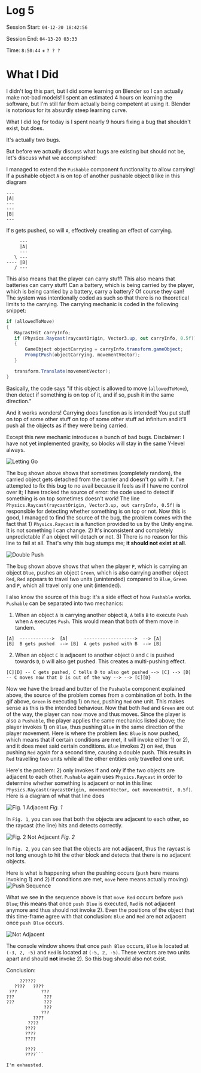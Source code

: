 # Log 5


Session Start: `04-12-20 18:42:56`


Session End: `04-13-20 03:33`


Time: `8:50:44` + ` ? ? ? `

# What I Did
I didn't log this part, but I did some learning on Blender so I can actually make not-bad models! I spent an estimated 4 hours on learning the software, but I'm still far from actually being competent at using it. Blender is notorious for its absurdly steep learning curve.

What I did log for today is I spent nearly 9 hours fixing a bug that shouldn't exist, but does.

It's actually two bugs.

But before we actually discuss what bugs are existing but should not be, let's discuss what we accomplished!

I managed to extend the `Pushable` component functionality to allow carrying! If a pushable object `A` is on top of another pushable object `B` like in this diagram
```
---
|A|
---
---
|B|
---
```

If `B` gets pushed, so will `A`, effectively creating an effect of carrying.
```
     ---
     |A|
     ---
   \ ---
---- |B|
   / ---
```

This also means that the player can carry stuff! This also means that batteries can carry stuff! Can a battery, which is being carried by the player, which is being carried by a battery, carry a battery? Of course they can! The system was intentionally coded as such so that there is no theoretical limits to the carrying. The carrying mechanic is coded in the following snippet:
 ```cs
if (allowedToMove)
{
    RaycastHit carryInfo;
    if (Physics.Raycast(raycastOrigin, Vector3.up, out carryInfo, 0.5f))
    {
        GameObject objectCarrying = carryInfo.transform.gameObject;
        PromptPush(objectCarrying, movementVector);
    }

    transform.Translate(movementVector);
}
```

Basically, the code says "if this object is allowed to move (`allowedToMove`), then detect if something is on top of it, and if so, push it in the same direction."

And it works wonders! Carrying does function as is intended! You put stuff on top of some other stuff on top of some other stuff ad infinitum and it'll push all the objects as if they were being carried.

Except this new mechanic introduces a bunch of bad bugs. Disclaimer: I have not yet implemented gravity, so blocks will stay in the same Y-level always.

![Letting Go](../Capstone_Logs/Resources/Log5/LetGo.gif "WHAT  ? !? !? !? !")

The bug shown above shows that sometimes (completely random), the carried object gets detached from the carrier and doesn't go with it. I've attempted to fix this bug to no avail because it feels as if I have no control over it; I have tracked the source of error: the code used to detect if something is on top sometimes doesn't work! The line `Physics.Raycast(raycastOrigin, Vector3.up, out carryInfo, 0.5f)` is responsible for detecting whether something is on top or not. Now this is good, I managed to find the source of the bug, the problem comes with the fact that 1) `Physics.Raycast` is a function provided to us by the Unity engine. It is not something I can change. 2) It's inconsistent and completely unpredictable if an object will detach or not. 3) There is no reason for this line to fail at all. That's why this bug stumps me; **it should not exist at all**.

![Double Push](../Capstone_Logs/Resources/Log5/DoublePush.gif "WHAT  ? ? ?! ?! ?! ! ! ! !? ?! ?!? !!")

The bug shown above shows that when the player `P`, which is carrying an object `Blue`, pushes an object `Green`, which is also carrying another object `Red`, `Red` appears to travel two units (unintended) compared to `Blue`, `Green` and `P`, which all travel only one unit (intended).

I also know the source of this bug: it's a side effect of how `Pushable` works. `Pushable` can be separated into two mechanics:

1) When an object `A` is carrying another object `B`, `A` tells `B` to execute `Push` when `A` executes `Push`. This would mean that both of them move in tandem.
```
[A]  ------------>  [A]      ------------------->  --> [A]
[B]  B gets pushed  --> [B]  A gets pushed with B  --> [B]
```

2) When an object `C` is adjacent to another object `D` and `C` is pushed towards `D`, `D` will also get pushed. This creates a multi-pushing effect.
```
[C][D] -- C gets pushed, C tells D to also get pushed --> [C] --> [D] -- C moves now that D is out of the way --> --> [C][D}
```

Now we have the bread and butter of the `Pushable` component explained above, the source of the problem comes from a combination of both. In the gif above, `Green` is executing 1) on `Red`, pushing `Red` one unit. This makes sense as this is the intended behaviour. Now that both `Red` and `Green` are out of the way, the player can now move and thus moves. Since the player is also a `Pushable`, the player applies the same mechanics listed above; the player invokes 1) on `Blue`, thus pushing `Blue` in the same direction of the player movement. Here is where the problem lies: `Blue` is now pushed, which means that if certain conditions are met, it will invoke either 1) or 2), and it does meet said certain conditions. `Blue` invokes 2) on `Red`, thus pushing `Red` again for a second time, causing a double push. This results in `Red` travelling two units while all the other entities only travelled one unit.

Here's the problem: 2) only invokes if and only if the two objects are adjacent to each other. `Pushable` again uses `Physics.Raycast` in order to determine whether something is adjacent or not in this line: `Physics.Raycast(raycastOrigin, movementVector, out movementHit, 0.5f)`. Here is a diagram of what that line does

![Fig. 1 Adjacent](../Capstone_Logs/Resources/Log5/Fig1Adjacent.png "These two blocks are adjacent, the raycast hits the other block.")
_Fig. 1_

In `Fig. 1`, you can see that both the objects are adjacent to each other, so the raycast (the line) hits and detects correctly.

![Fig. 2 Not Adjacent](../Capstone_Logs/Resources/Log5/Fig2NotAdjacent.png "These two blocks are not adjacent, the raycast does not hit.")
_Fig. 2_

In `Fig. 2`, you can see that the objects are not adjacent, thus the raycast is not long enough to hit the other block and detects that there is no adjacent objects.

Here is what is happening when the pushing occurs (`push` here means invoking 1) and 2) if conditions are met, `move` here means actually moving)
![Push Sequence](../Capstone_Logs/Resources/Log5/PushSequence.png)

What we see in the sequence above is that `move Red` occurs before `push Blue`; this means that once `push Blue` is executed, `Red` is not adjacent anymore and thus should not invoke 2). Even the positions of the object that this time-frame agree with that conclusion: `Blue` and `Red` are not adjacent once `push Blue` occurs.

![Not Adjacent](../Capstone_Logs/Resources/Log5/ProofNotAdjacent.png)

The console window shows that once `push Blue` occurs, `Blue` is located at `(-3, 2, -5)` and `Red` is located at `(-5, 2, -5)`. These vectors are two units apart and should **not** invoke 2). So this bug should also not exist.

Conclusion:
```
     ??????
   ????   ????
 ???         ???
???           ???
???           ???
              ???
             ???
          ????
        ????
       ????
       ????
       ????

       ????
       ????```

I'm exhausted.
